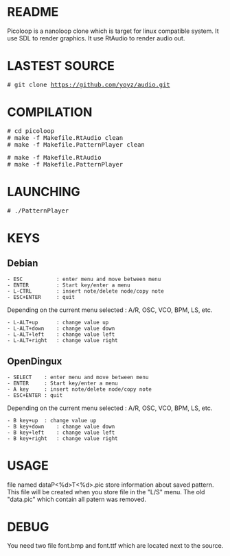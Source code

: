 # README

Picoloop is a nanoloop clone which is target for linux compatible system.
It use SDL     to render graphics.
It use RtAudio to render audio out.


# LASTEST SOURCE

<tt> # git clone https://github.com/yoyz/audio.git </tt> </br>


# COMPILATION

<tt> # cd picoloop 				</tt> <br>
<tt> # make -f Makefile.RtAudio clean 		</tt> <br>
<tt> # make -f Makefile.PatternPlayer clean 	</tt> <br>

<tt> # make -f Makefile.RtAudio  		</tt> <br>
<tt> # make -f Makefile.PatternPlayer		</tt> <br>

# LAUNCHING

<tt> # ./PatternPlayer				</tt> <br>



# KEYS

## Debian

    - ESC   		: enter menu and move between menu
    - ENTER 		: Start key/enter a menu
    - L-CTRL		: insert note/delete node/copy note
    - ESC+ENTER		: quit

Depending on the current menu selected : A/R, OSC, VCO, BPM, LS, etc.

    - L-ALT+up		: change value up
    - L-ALT+down	: change value down
    - L-ALT+left	: change value left
    - L-ALT+right	: change value right


## OpenDingux

    - SELECT   	: enter menu and move between menu
    - ENTER    	: Start key/enter a menu
    - A key		: insert note/delete node/copy note
    - ESC+ENTER	: quit

Depending on the current menu selected : A/R, OSC, VCO, BPM, LS, etc.

    - B key+up	: change value up
    - B key+down	: change value down
    - B key+left	: change value left 
    - B key+right	: change value right

# USAGE

file named dataP<%d>T<%d>.pic store information about saved pattern.
This file will be created when you store file in the "L/S" menu.
The old "data.pic" which contain all patern was removed.


# DEBUG

You need two file font.bmp and font.ttf which are located next to the source.


